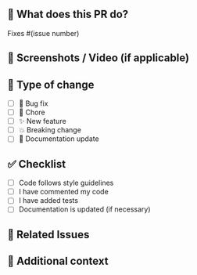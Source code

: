 ## 🚀 What does this PR do?

Fixes #(issue number)

## 🎥 Screenshots / Video (if applicable)

<!-- If visual changes were made, please add screenshots or a short screen recording -->

## 🔧 Type of change

<!-- Delete options that are not relevant -->

- [ ] 🐞 Bug fix
- [ ] 🧹 Chore
- [ ] ✨ New feature
- [ ] 💥 Breaking change
- [ ] 📝 Documentation update

## ✅ Checklist

- [ ] Code follows style guidelines
- [ ] I have commented my code
- [ ] I have added tests
- [ ] Documentation is updated (if necessary)

## 📎 Related Issues

<!-- Mention related issue numbers -->

## 📘 Additional context

<!-- Any other information -->
